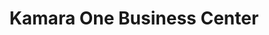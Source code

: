 ---
title: "Kamara One Business Center"
url: /zwedru/kamara-one-business-center/
shop: convenience
---